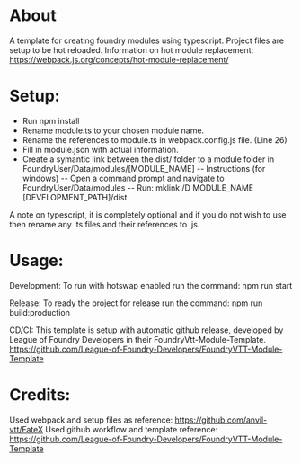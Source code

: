 # About
A template for creating foundry modules using typescript. Project files are setup to be hot reloaded.
Information on hot module replacement: https://webpack.js.org/concepts/hot-module-replacement/

# Setup:
- Run npm install
- Rename module.ts to your chosen module name.
- Rename the references to module.ts in webpack.config.js file. (Line 26)
- Fill in module.json with actual information.
- Create a symantic link between the dist/ folder to a module folder in FoundryUser/Data/modules/[MODULE_NAME]
--	Instructions (for windows)
--	Open a command prompt and navigate to FoundryUser/Data/modules
--	Run: mklink /D MODULE_NAME [DEVELOPMENT_PATH]/dist

A note on typescript, it is completely optional and if you do not wish to use then rename any .ts files and their references to .js.

# Usage:
Development: 
To run with hotswap enabled run the command: npm run start

Release:
To ready the project for release run the command: npm run build:production

CD/CI:
This template is setup with automatic github release, developed by League of Foundry Developers in
their FoundryVtt-Module-Template. https://github.com/League-of-Foundry-Developers/FoundryVTT-Module-Template 

# Credits:
Used webpack and setup files as reference: https://github.com/anvil-vtt/FateX 
Used github workflow and template reference: https://github.com/League-of-Foundry-Developers/FoundryVTT-Module-Template